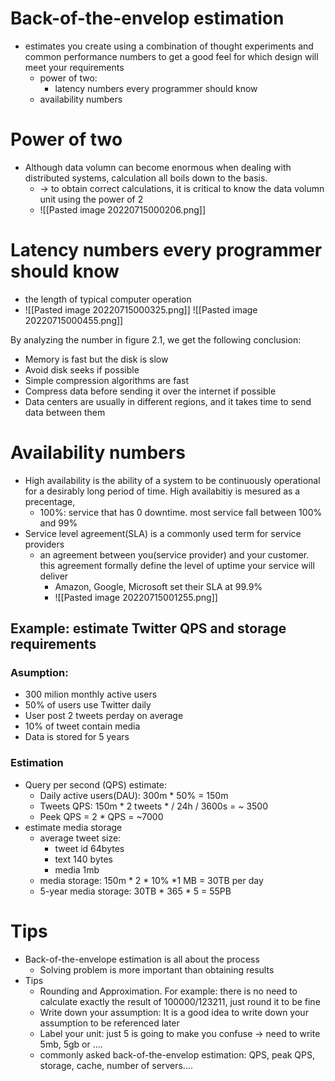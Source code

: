 # Back-of-the-envelop estimation 
- estimates you create using a combination of thought experiments and common performance numbers to get a good feel for which design will meet your requirements
	- power of two:
		- latency numbers every programmer should know
	- availability numbers
# Power of two
- Although data volumn can become enormous when dealing with distributed systems, calculation all boils down to the basis.
	- -> to obtain correct calculations, it is critical to know the data volumn unit using the power of 2
	- ![[Pasted image 20220715000206.png]]
# Latency numbers every programmer should know
- the length of typical computer operation 
- ![[Pasted image 20220715000325.png]]
![[Pasted image 20220715000455.png]]

By analyzing the number in figure 2.1, we get the following conclusion:
- Memory is fast but the disk is slow
- Avoid disk seeks if possible
- Simple compression algorithms are fast
- Compress data before sending it over the internet if possible
- Data centers are usually in different regions, and it takes time to send data between them

# Availability numbers
- High availability is the ability of a system to be continuously operational for a desirably long period of time. High availabitiy is mesured as a precentage,
	- 100%: service that has 0 downtime. most service fall between 100% and 99%
- Service level agreement(SLA) is a commonly used term for service providers
	- an agreement between you(service provider) and your customer. this agreement formally define the level of uptime your service will deliver
		- Amazon, Google, Microsoft set their SLA at 99.9%
		- ![[Pasted image 20220715001255.png]]
## Example: estimate Twitter QPS and storage requirements
### Asumption:
- 300 milion monthly active users
- 50% of users use Twitter daily
- User post 2 tweets perday on average
- 10% of tweet contain media
- Data is stored for 5 years

### Estimation
- Query per second (QPS) estimate:
	- Daily active users(DAU): 300m * 50% = 150m
	- Tweets QPS: 150m * 2 tweets * / 24h / 3600s = ~ 3500
	- Peek QPS = 2 * QPS  = ~7000
- estimate media storage
	- average tweet size:
		- tweet id 64bytes
		- text 140 bytes
		- media 1mb
	- media storage: 150m * 2 * 10% *1 MB = 30TB per day
	- 5-year media storage: 30TB * 365 * 5 = 55PB
# Tips
- Back-of-the-envelope estimation is all about the process
	- Solving problem is more important than obtaining results
- Tips
	- Rounding and Approximation. For example: there is no need to calculate exactly the result of 100000/123211, just round it to be fine
	- Write down your assumption: It is a good idea to write down your assumption to be referenced later
	- Label your unit: just 5 is going to make you confuse -> need to write 5mb, 5gb or ....
	- commonly asked back-of-the-envelop estimation: QPS, peak QPS, storage, cache, number of servers....